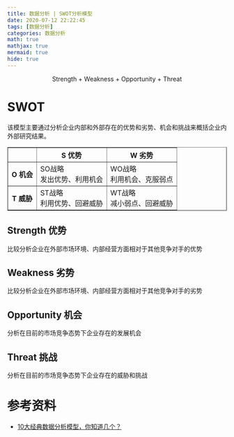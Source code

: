 ```yaml
---
title: 数据分析 | SWOT分析模型
date: 2020-07-12 22:22:45
tags: [数据分析]
categories: 数据分析
math: true
mathjax: true
mermaid: true
hide: true
---
```



<center>Strength + Weakness + Opportunity + Threat</center>
<!--more-->

# SWOT
该模型主要通过分析企业内部和外部存在的优势和劣势、机会和挑战来概括企业内外部研究结果。

<div>
<style scoped>
    .dataframe tbody tr th:only-of-type {
        vertical-align: middle;
    }

    .dataframe tbody tr th {
        vertical-align: top;
    }

    .dataframe thead th {
        text-align: center;
    }
</style>
<table border="1" class="dataframe">
  <thead>
    <tr style="text-align: center;">
      <th></th>
      <th>S 优势</th>
      <th>W 劣势</th>
    </tr>
  </thead>
  <tbody>
    <tr>
      <th>O 机会</th>
      <td>SO战略<br>发出优势、利用机会</td>
      <td>WO战略<br>利用机会、克服弱点</td>
    </tr>
    <tr>
      <th>T 威胁</th>
      <td>ST战略<br>利用优势、回避威胁</td>
      <td>WT战略<br>减小弱点、回避威胁</td>
    </tr>
    <tr>
  </tbody>
</table>
</div>

## Strength 优势
比较分析企业在外部市场环境、内部经营方面相对于其他竞争对手的优势

## Weakness 劣势
比较分析企业在外部市场环境、内部经营方面相对于其他竞争对手的劣势

## Opportunity 机会
分析在目前的市场竞争态势下企业存在的发展机会

## Threat 挑战
分析在目前的市场竞争态势下企业存在的威胁和挑战


# 参考资料
- [10大经典数据分析模型，你知道几个？](https://mp.weixin.qq.com/s?__biz=MzA3MTM3NTA5Ng==&mid=2651064405&idx=4&sn=e184bfcdaae3415c72a303c07cf49710&chksm=84de29c2b3a9a0d45c1129514c8e866d071565906cd8ff5bc4fad490dd99e46eccdb5b0e4bfc&mpshare=1&scene=24&srcid=&sharer_sharetime=1592998676149&sharer_shareid=b539221659d6ecf12200314308b58dd3&key=991a1e3dcd215fe847d45100526b4748f39cd5d44512bbe5b40c8748134b0321fe357ef131aa7e054ef920cf62e70f053bf4798983a5bf00ed16c50560c0f1f890115e1ed46b55478566b5b84df3f29d&ascene=14&uin=MjAwNDUzMjgxNw%3D%3D&devicetype=Windows+10+x64&version=62090529&lang=zh_CN&exportkey=AckfnRhoSp9TU3qV3hhKAMA%3D&pass_ticket=ws7WEjys7meG8tQvR9%2BINrP5RKEp1Mus1mqNfeaPYCNHYnD2%2FhjK5ZF3mONasy7H)

